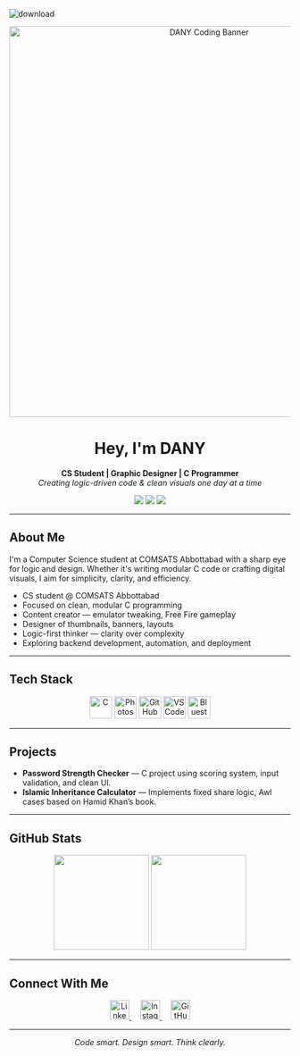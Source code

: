 ![download](https://github.com/user-attachments/assets/340a3381-d5ce-463c-8ee9-7426e6652e0d)
<p align="center">
  <img src="https://github.com/user-attachments/assets/340a3381-d5ce-463c-8ee9-7426e6652e0d" alt="DANY Coding Banner" width="700"/>
</p>






<h1 align="center">Hey, I'm DANY</h1>

<p align="center">
  <b>CS Student | Graphic Designer | C Programmer</b><br>
  <i>Creating logic-driven code & clean visuals one day at a time</i>
</p>

<p align="center">
  <img src="https://img.shields.io/badge/Clean_C_Projects-00599C?style=for-the-badge&logo=c&logoColor=white" />
  <img src="https://img.shields.io/badge/Content_Editor-%26_Designer-FF0000?style=for-the-badge&logo=youtube&logoColor=white" />
  <img src="https://img.shields.io/badge/Problem_Solver-Logical_Thinker-0e76a8?style=for-the-badge&logo=codeforces&logoColor=white" />
</p>

---

##  About Me

I'm a Computer Science student at COMSATS Abbottabad with a sharp eye for logic and design. Whether it's writing modular C code or crafting digital visuals, I aim for simplicity, clarity, and efficiency.

- CS student @ COMSATS Abbottabad  
- Focused on clean, modular C programming  
- Content creator — emulator tweaking, Free Fire gameplay  
- Designer of thumbnails, banners, layouts  
- Logic-first thinker — clarity over complexity  
- Exploring backend development, automation, and deployment  

---

##  Tech Stack

<p align="center">
  <img src="https://cdn.jsdelivr.net/gh/devicons/devicon/icons/c/c-original.svg" height="40" alt="C" />
  <img src="https://cdn.jsdelivr.net/gh/devicons/devicon/icons/photoshop/photoshop-plain.svg" height="40" alt="Photoshop" />
  <img src="https://cdn.jsdelivr.net/gh/devicons/devicon/icons/github/github-original.svg" height="40" alt="GitHub" />
  <img src="https://cdn.jsdelivr.net/gh/devicons/devicon/icons/vscode/vscode-original.svg" height="40" alt="VS Code" />
  <img src="https://cdn.jsdelivr.net/gh/devicons/devicon/icons/windows8/windows8-original.svg" height="40" alt="Bluestacks" />
</p>

---

##  Projects

- **Password Strength Checker** — C project using scoring system, input validation, and clean UI.
- **Islamic Inheritance Calculator** — Implements fixed share logic, Awl cases based on Hamid Khan’s book.

---

## GitHub Stats

<p align="center">
  <img src="https://github-readme-stats.vercel.app/api?username=danycli&show_icons=true&theme=radical" height="170" />
  <img src="https://github-readme-stats.vercel.app/api/top-langs/?username=danycli&layout=compact&theme=radical" height="170" />
</p>


---
##  Connect With Me

<p align="center">
  <a href="https://www.linkedin.com/in/danial-ahmed-92b908376/">
    <img src="https://cdn-icons-png.flaticon.com/512/174/174857.png" alt="LinkedIn" width="35" height="35" />
  </a>
  &nbsp;&nbsp;&nbsp;
  <a href="https://www.instagram.com/un_available_ds/?hl=en">
    <img src="https://cdn-icons-png.flaticon.com/512/2111/2111463.png" alt="Instagram" width="35" height="35" />
  </a>
  &nbsp;&nbsp;&nbsp;
  <a href="https://github.com/SAHIBZADA-DANY">
    <img src="https://cdn-icons-png.flaticon.com/512/733/733553.png" alt="GitHub" width="35" height="35" />
  </a>
</p>

---

<p align="center"><i>Code smart. Design smart. Think clearly.</i></p>
